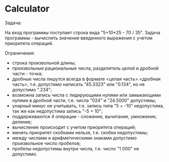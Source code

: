 # Calculator
Задача:

На вход программы поступает строка вида "5+10*25 - 70 / 35".
Задача программы - вычислить значение введенного выражения с учетом приоритета операций.


Ограничения:
 - строка произвольной длины;
 - произвольные рациональные числа, разделитель целой и дробной части - точка;
 - дробные числа пишутся всегда в формате <целая часть>.<дробная часть>, т.е. допустимо написать "45.3323" или "0.134", но не допустимо ".234";
 - возможна запись числа с лидирующими нулями или замыкающими нулями в дробной части, т.е. числа "024" и "24.5000" допустимы;
 - унарный минус не учитывать, т.е. запись типа "5 + -10" недопустима, так же как недопустима запись "-5 + 10";
 - поддерживаются 4 операции - сложение, вычитание, умножение, деление;
 - вычисление происходит с учетом приоритета операций;
 - менять приоритет скобками нельзя, т.е. скобки недопустимы;
 - между числами и арифметическими знаками допустимо произвольное число пробелов;
 - пробелы недопустимы внутри числа, т.е. число "1 000" не допустимо.
